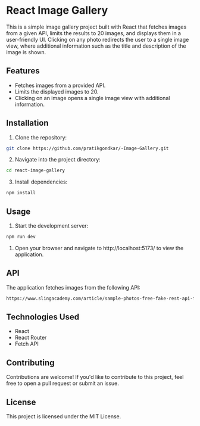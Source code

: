 # React Image Gallery

This is a simple image gallery project built with React that fetches images from a given API, limits the results to 20 images, and displays them in a user-friendly UI. Clicking on any photo redirects the user to a single image view, where additional information such as the title and description of the image is shown.

## Features

- Fetches images from a provided API.
- Limits the displayed images to 20.
- Clicking on an image opens a single image view with additional information.

## Installation

1. Clone the repository:

```bash
git clone https://github.com/pratikgondkar/-Image-Gallery.git
```

2. Navigate into the project directory:
```bash
cd react-image-gallery
```
3. Install dependencies:
```bash
npm install
```

## Usage 
1. Start the development server:
```bash
npm run dev
```
1. Open your browser and navigate to http://localhost:5173/ to view the application.

## API
The application fetches images from the following API:
```bash
https://www.slingacademy.com/article/sample-photos-free-fake-rest-api-for-practice/
```
## Technologies Used
- React
- React Router
- Fetch API

## Contributing
Contributions are welcome! If you'd like to contribute to this project, feel free to open a pull request or submit an issue.

## License
This project is licensed under the MIT License.